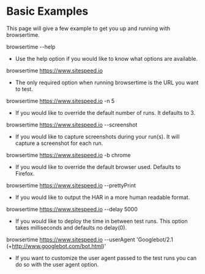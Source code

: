 Basic Examples
==============

This page will give a few example to get you up and running with browsertime.

browsertime --help

- Use the help option if you would like to know what options are available.

browsertime https://www.sitespeed.io

- The only required option when running browsertime is the URL you want to test.

browsertime https://www.sitespeed.io -n 5

- If you would like to override the default number of runs. It defaults to 3.

browsertime https://www.sitespeed.io --screenshot

- If you would like to capture screenshots during your run(s). It will capture a screenshot for each run.

browsertime https://www.sitespeed.io -b chrome

- If you would like to override the default browser used. Defaults to Firefox.

browsertime https://www.sitespeed.io --prettyPrint

- If you would like to output the HAR in a more human readable format.

browsertime https://www.sitespeed.io --delay 5000

- If you would like to deploy the time in between test runs. This option takes milliseconds and defaults no delay(0).

browsertime https://www.sitespeed.io --userAgent 'Googlebot/2.1 (+http://www.googlebot.com/bot.html)'

- If you want to customize the user agent passed to the test runs you can do so with the user agent option.
